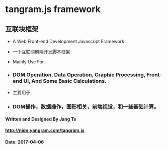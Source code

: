 # tangram.js framework

## 互联块框架

* A Web Front-end Development Javascript Framework
* 一个互联网前端开发脚本框架

* Mainly Use For 
* ### DOM Operation, Data Operation, Graphic Processing, Front-end UI, And Some Basic Calculations.
* 主要用于 
* ### DOM操作，数据操作，图形相关，前端视觉，和一些基础计算。

#### Written and Designed By Jang Ts

#### http://nidn.yangram.com/tangram.js

#### Date: 2017-04-06
